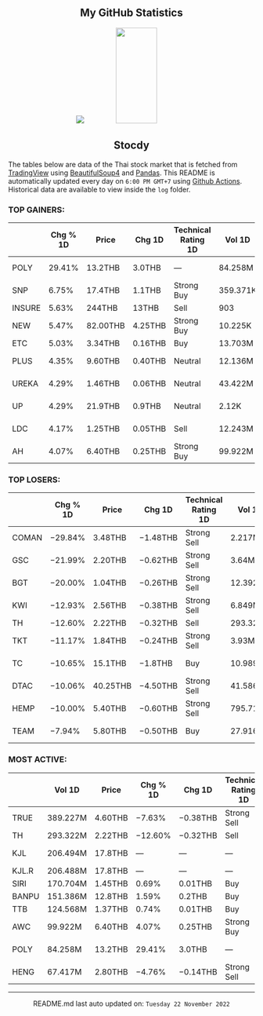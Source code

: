 <div align="center">

## My GitHub Statistics
<img src="https://github-readme-streak-stats.herokuapp.com/?user=nopnopwei&theme=black-ice&hide_border=true&stroke=0000&background=0D1117&ring=FFE573&fire=FF8623&currStreakLabel=FF8623" />
<img width="41%" height="195px" src="https://github-readme-stats.vercel.app/api/top-langs/?username=nopnopwei&layout=compact&hide_border=true&title_color=FEE473&text_color=FFFFFF&bg_color=0d1117" />
    
## Stocdy
<div align="left">

The tables below are data of the Thai stock market that is fetched from [TradingView](https://www.tradingview.com/markets/stocks-thailand/market-movers-all-stocks/) using [BeautifulSoup4](https://www.crummy.com/software/BeautifulSoup/bs4/doc/) and [Pandas](https://pandas.pydata.org). This README is automatically updated every day on `6:00 PM GMT+7` using [Github Actions](https://www.tradingview.com/markets/stocks-thailand/market-movers-all-stocks/). Historical data are available to view inside the `log` folder.
### TOP GAINERS:
|        | Chg % 1D   | Price    | Chg 1D   | Technical Rating 1D   | Vol 1D   | Volume * Price 1D   | Market cap   | P/E(TTM)   | EPS(TTM)   | Sector                 | Sector Chg % 1D   |
|--------|------------|----------|----------|-----------------------|----------|---------------------|--------------|------------|------------|------------------------|-------------------|
| POLY   | 29.41%     | 13.2THB  | 3.0THB   | —                     | 84.258M  | 1.112B              | —            | —          | —          | Process Industries     | −0.76%            |
| SNP    | 6.75%      | 17.4THB  | 1.1THB   | Strong Buy            | 359.371K | 6.253M              | 8.338BTHB    | 21.31      | 0.78THB    | Consumer Services      | −0.74%            |
| INSURE | 5.63%      | 244THB   | 13THB    | Sell                  | 903      | 220.332K            | 2.31BTHB     | 3.06       | 75.55THB   | Finance                | +0.45%            |
| NEW    | 5.47%      | 82.00THB | 4.25THB  | Strong Buy            | 10.225K  | 838.45K             | 777.5MTHB    | 8.49       | 9.16THB    | Health Services        | −0.08%            |
| ETC    | 5.03%      | 3.34THB  | 0.16THB  | Buy                   | 13.703M  | 45.766M             | 7.123BTHB    | 39.70      | 0.08THB    | Utilities              | +0.39%            |
| PLUS   | 4.35%      | 9.60THB  | 0.40THB  | Neutral               | 12.136M  | 116.507M            | 6.164BTHB    | —          | —          | Consumer Non-Durables  | −0.63%            |
| UREKA  | 4.29%      | 1.46THB  | 0.06THB  | Neutral               | 43.422M  | 63.397M             | 1.943BTHB    | 18.25      | 0.08THB    | Producer Manufacturing | −0.33%            |
| UP     | 4.29%      | 21.9THB  | 0.9THB   | Neutral               | 2.12K    | 46.428K             | 525MTHB      | 18.88      | 1.11THB    | Producer Manufacturing | −0.33%            |
| LDC    | 4.17%      | 1.25THB  | 0.05THB  | Sell                  | 12.243M  | 15.304M             | 720MTHB      | 30.77      | 0.04THB    | Health Services        | −0.08%            |
| AH     | 4.07%      | 6.40THB  | 0.25THB  | Strong Buy            | 99.922M  | 639.501M            | 196.805BTHB  | 57.64      | 0.11THB    | Finance                | +0.45%            |
### TOP LOSERS:
|       | Chg % 1D   | Price    | Chg 1D   | Technical Rating 1D   | Vol 1D   | Volume * Price 1D   | Market cap   | P/E(TTM)   | EPS(TTM)   | Sector                 | Sector Chg % 1D   |
|-------|------------|----------|----------|-----------------------|----------|---------------------|--------------|------------|------------|------------------------|-------------------|
| COMAN | −29.84%    | 3.48THB  | −1.48THB | Strong Sell           | 2.217M   | 7.717M              | 664.64MTHB   | —          | −0.14THB   | Technology Services    | −0.83%            |
| GSC   | −21.99%    | 2.20THB  | −0.62THB | Strong Sell           | 3.64M    | 8.009M              | 705MTHB      | —          | −0.01THB   | Commercial Services    | −2.17%            |
| BGT   | −20.00%    | 1.04THB  | −0.26THB | Strong Sell           | 12.392M  | 12.888M             | 472.576MTHB  | —          | −0.04THB   | Retail Trade           | −0.06%            |
| KWI   | −12.93%    | 2.56THB  | −0.38THB | Strong Sell           | 6.849M   | 17.535M             | 6.01BTHB     | —          | −0.09THB   | Finance                | +0.45%            |
| TH    | −12.60%    | 2.22THB  | −0.32THB | Sell                  | 293.322M | 651.176M            | 2.451BTHB    | 13.87      | 0.18THB    | Finance                | +0.45%            |
| TKT   | −11.17%    | 1.84THB  | −0.24THB | Strong Sell           | 3.93M    | 7.192M              | 489.827MTHB  | 15.30      | 0.14THB    | Producer Manufacturing | −0.33%            |
| TC    | −10.65%    | 15.1THB  | −1.8THB  | Buy                   | 10.989M  | 165.932M            | 5.577BTHB    | 27.09      | 0.62THB    | Consumer Non-Durables  | −0.63%            |
| DTAC  | −10.06%    | 40.25THB | −4.50THB | Strong Sell           | 41.586M  | 1.674B              | 105.96BTHB   | 44.35      | 1.01THB    | Communications         | −2.78%            |
| HEMP  | −10.00%    | 5.40THB  | −0.60THB | Strong Sell           | 795.716K | 4.297M              | 2.134BTHB    | —          | −0.11THB   | Consumer Services      | −0.74%            |
| TEAM  | −7.94%     | 5.80THB  | −0.50THB | Buy                   | 27.916M  | 161.914M            | 4.013BTHB    | 16.54      | 0.38THB    | Electronic Technology  | +1.94%            |
### MOST ACTIVE:
|       | Vol 1D   | Price   | Chg % 1D   | Chg 1D   | Technical Rating 1D   | Volume * Price 1D   | Market cap   | P/E(TTM)   | EPS(TTM)   | Sector                 | Sector Chg % 1D   |
|-------|----------|---------|------------|----------|-----------------------|---------------------|--------------|------------|------------|------------------------|-------------------|
| TRUE  | 389.227M | 4.60THB | −7.63%     | −0.38THB | Strong Sell           | 1.79B               | 166.054BTHB  | —          | −0.15THB   | Communications         | −2.78%            |
| TH    | 293.322M | 2.22THB | −12.60%    | −0.32THB | Sell                  | 651.176M            | 2.451BTHB    | 13.87      | 0.18THB    | Finance                | +0.45%            |
| KJL   | 206.494M | 17.8THB | —          | —        | —                     | 3.676B              | —            | —          | —          | Producer Manufacturing | −0.33%            |
| KJL.R | 206.488M | 17.8THB | —          | —        | —                     | 3.675B              | —            | —          | —          | —                      | -                 |
| SIRI  | 170.704M | 1.45THB | 0.69%      | 0.01THB  | Buy                   | 247.521M            | 21.436BTHB   | 8.66       | 0.17THB    | Finance                | +0.45%            |
| BANPU | 151.386M | 12.8THB | 1.59%      | 0.2THB   | Buy                   | 1.938B              | 85.253BTHB   | 2.39       | 6.54THB    | Energy Minerals        | −0.43%            |
| TTB   | 124.568M | 1.37THB | 0.74%      | 0.01THB  | Buy                   | 170.658M            | 131.407BTHB  | 10.06      | 0.14THB    | Finance                | +0.45%            |
| AWC   | 99.922M  | 6.40THB | 4.07%      | 0.25THB  | Strong Buy            | 639.501M            | 196.805BTHB  | 57.64      | 0.11THB    | Finance                | +0.45%            |
| POLY  | 84.258M  | 13.2THB | 29.41%     | 3.0THB   | —                     | 1.112B              | —            | —          | —          | Process Industries     | −0.76%            |
| HENG  | 67.417M  | 2.80THB | −4.76%     | −0.14THB | Strong Sell           | 188.767M            | 11.201BTHB   | 29.08      | 0.10THB    | Finance                | +0.45%            |
<hr>
<div align="center">

README.md last auto updated on: `Tuesday 22 November 2022`
<br>
</div>
    